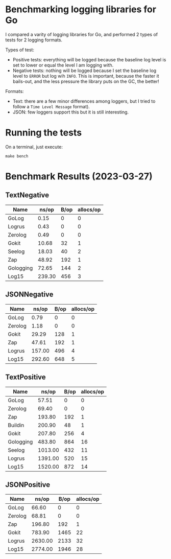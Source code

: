# Benchmarking logging libraries for Go

I compared a varity of logging libraries for Go, and performed 2 types of tests
for 2 logging formats.

Types of test:

- Positive tests: everything will be logged because the baseline log level is
  set to lower or equal the level I am logging with.
- Negative tests: nothing will be logged because I set the baseline log level
  to ```ERROR``` but log wih ```INFO```. This is important, because the faster
  it bails-out, and the less pressure the library puts on the GC, the better!

Formats:

- Text: there are a few minor differences among loggers, but I tried to follow
  a ```Time Level Message``` format).
- JSON: few loggers support this but it is still interesting.

# Running the tests

On a terminal, just execute:

```shell
make bench

```

# Benchmark Results (2023-03-27)
## TextNegative
| Name | ns/op | B/op | allocs/op |
| --------- | --------- | --------- | --------- |
| GoLog | 0.15 | 0 | 0 |
| Logrus | 0.43 | 0 | 0 |
| Zerolog | 0.49 | 0 | 0 |
| Gokit | 10.68 | 32 | 1 |
| Seelog | 18.03 | 40 | 2 |
| Zap | 48.92 | 192 | 1 |
| Gologging | 72.65 | 144 | 2 |
| Log15 | 239.30 | 456 | 3 |

## JSONNegative
| Name | ns/op | B/op | allocs/op |
| --------- | --------- | --------- | --------- |
| GoLog | 0.79 | 0 | 0 |
| Zerolog | 1.18 | 0 | 0 |
| Gokit | 29.29 | 128 | 1 |
| Zap | 47.61 | 192 | 1 |
| Logrus | 157.00 | 496 | 4 |
| Log15 | 292.60 | 648 | 5 |

## TextPositive
| Name | ns/op | B/op | allocs/op |
| --------- | --------- | --------- | --------- |
| GoLog | 57.51 | 0 | 0 |
| Zerolog | 69.40 | 0 | 0 |
| Zap | 193.80 | 192 | 1 |
| Buildin | 200.90 | 48 | 1 |
| Gokit | 207.80 | 256 | 4 |
| Gologging | 483.80 | 864 | 16 |
| Seelog | 1013.00 | 432 | 11 |
| Logrus | 1391.00 | 520 | 15 |
| Log15 | 1520.00 | 872 | 14 |

## JSONPositive
| Name | ns/op | B/op | allocs/op |
| --------- | --------- | --------- | --------- |
| GoLog | 66.60 | 0 | 0 |
| Zerolog | 68.81 | 0 | 0 |
| Zap | 196.80 | 192 | 1 |
| Gokit | 783.90 | 1465 | 22 |
| Logrus | 2630.00 | 2133 | 32 |
| Log15 | 2774.00 | 1946 | 28 |

